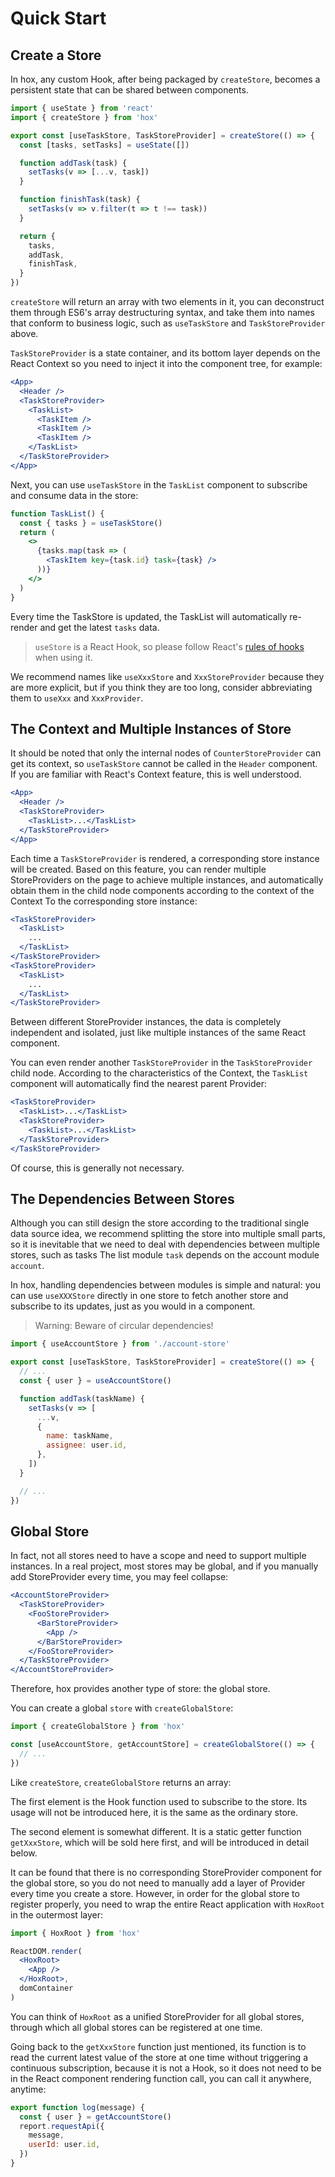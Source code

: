 # Quick Start

## Create a Store

In hox, any custom Hook, after being packaged by `createStore`, becomes a persistent state that can be shared between components.

```jsx
import { useState } from 'react'
import { createStore } from 'hox'

export const [useTaskStore, TaskStoreProvider] = createStore(() => {
  const [tasks, setTasks] = useState([])

  function addTask(task) {
    setTasks(v => [...v, task])
  }

  function finishTask(task) {
    setTasks(v => v.filter(t => t !== task))
  }

  return {
    tasks,
    addTask,
    finishTask,
  }
})
```

`createStore` will return an array with two elements in it, you can deconstruct them through ES6's array destructuring syntax, and take them into names that conform to business logic, such as `useTaskStore` and `TaskStoreProvider` above.

`TaskStoreProvider` is a state container, and its bottom layer depends on the React Context so you need to inject it into the component tree, for example:

```jsx
<App>
  <Header />
  <TaskStoreProvider>
    <TaskList>
      <TaskItem />
      <TaskItem />
      <TaskItem />
    </TaskList>
  </TaskStoreProvider>
</App>
```

Next, you can use `useTaskStore` in the `TaskList` component to subscribe and consume data in the store:

```jsx
function TaskList() {
  const { tasks } = useTaskStore()
  return (
    <>
      {tasks.map(task => (
        <TaskItem key={task.id} task={task} />
      ))}
    </>
  )
}
```

Every time the TaskStore is updated, the TaskList will automatically re-render and get the latest `tasks` data.

> `useStore` is a React Hook, so please follow React's [rules of hooks](https://reactjs.org/docs/hooks-rules.html) when using it.

We recommend names like `useXxxStore` and `XxxStoreProvider` because they are more explicit, but if you think they are too long, consider abbreviating them to `useXxx` and `XxxProvider`.

## The Context and Multiple Instances of Store

It should be noted that only the internal nodes of `CounterStoreProvider` can get its context, so `useTaskStore` cannot be called in the `Header` component. If you are familiar with React's Context feature, this is well understood.

```jsx
<App>
  <Header />
  <TaskStoreProvider>
    <TaskList>...</TaskList>
  </TaskStoreProvider>
</App>
```

Each time a `TaskStoreProvider` is rendered, a corresponding store instance will be created. Based on this feature, you can render multiple StoreProviders on the page to achieve multiple instances, and automatically obtain them in the child node components according to the context of the Context To the corresponding store instance:

```jsx
<TaskStoreProvider>
  <TaskList>
    ...
  </TaskList>
</TaskStoreProvider>
<TaskStoreProvider>
  <TaskList>
    ...
  </TaskList>
</TaskStoreProvider>
```

Between different StoreProvider instances, the data is completely independent and isolated, just like multiple instances of the same React component.

You can even render another `TaskStoreProvider` in the `TaskStoreProvider` child node. According to the characteristics of the Context, the `TaskList` component will automatically find the nearest parent Provider:

```jsx
<TaskStoreProvider>
  <TaskList>...</TaskList>
  <TaskStoreProvider>
    <TaskList>...</TaskList>
  </TaskStoreProvider>
</TaskStoreProvider>
```

Of course, this is generally not necessary.

## The Dependencies Between Stores

Although you can still design the store according to the traditional single data source idea, we recommend splitting the store into multiple small parts, so it is inevitable that we need to deal with dependencies between multiple stores, such as tasks The list module `task` depends on the account module `account`.

In hox, handling dependencies between modules is simple and natural: you can use `useXXXStore` directly in one store to fetch another store and subscribe to its updates, just as you would in a component.

> Warning: Beware of circular dependencies!

```jsx
import { useAccountStore } from './account-store'

export const [useTaskStore, TaskStoreProvider] = createStore(() => {
  // ...
  const { user } = useAccountStore()

  function addTask(taskName) {
    setTasks(v => [
      ...v,
      {
        name: taskName,
        assignee: user.id,
      },
    ])
  }

  // ...
})
```

## Global Store

In fact, not all stores need to have a scope and need to support multiple instances. In a real project, most stores may be global, and if you manually add StoreProvider every time, you may feel collapse:

```jsx
<AccountStoreProvider>
  <TaskStoreProvider>
    <FooStoreProvider>
      <BarStoreProvider>
        <App />
      </BarStoreProvider>
    </FooStoreProvider>
  </TaskStoreProvider>
</AccountStoreProvider>
```

Therefore, hox provides another type of store: the global store.

You can create a global `store` with `createGlobalStore`:

```js
import { createGlobalStore } from 'hox'

const [useAccountStore, getAccountStore] = createGlobalStore(() => {
  // ...
})
```

Like `createStore`, `createGlobalStore` returns an array:

The first element is the Hook function used to subscribe to the store. Its usage will not be introduced here, it is the same as the ordinary store.

The second element is somewhat different. It is a static getter function `getXxxStore`, which will be sold here first, and will be introduced in detail below.

It can be found that there is no corresponding StoreProvider component for the global store, so you do not need to manually add a layer of Provider every time you create a store. However, in order for the global store to register properly, you need to wrap the entire React application with `HoxRoot` in the outermost layer:

```jsx
import { HoxRoot } from 'hox'

ReactDOM.render(
  <HoxRoot>
    <App />
  </HoxRoot>,
  domContainer
)
```

You can think of `HoxRoot` as a unified StoreProvider for all global stores, through which all global stores can be registered at one time.

Going back to the `getXxxStore` function just mentioned, its function is to read the current latest value of the store at one time without triggering a continuous subscription, because it is not a Hook, so it does not need to be in the React component rendering function call, you can call it anywhere, anytime:

```js
export function log(message) {
  const { user } = getAccountStore()
  report.requestApi({
    message,
    userId: user.id,
  })
}
```
